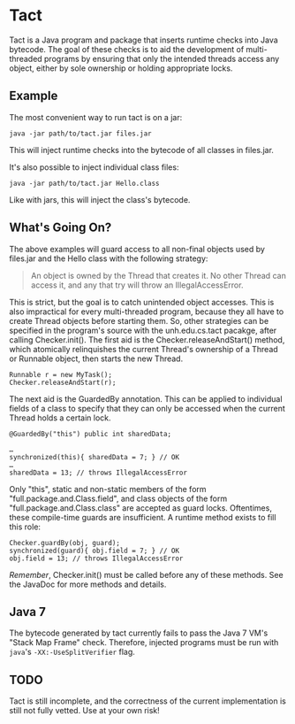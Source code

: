 Tact
====

Tact is a Java program and package that inserts runtime
checks into Java bytecode. The goal of these checks is to aid
the development of multi-threaded programs by ensuring
that only the intended threads access any object, either by
sole ownership or holding appropriate locks.

Example
-------

The most convenient way to run tact is on a jar:

	java -jar path/to/tact.jar files.jar

This will inject runtime checks into the bytecode of all classes
in files.jar.

It's also possible to inject individual class files:

	java -jar path/to/tact.jar Hello.class

Like with jars, this will inject the class's bytecode.

What's Going On?
----------------

The above examples will guard access to all non-final objects
used by files.jar and the Hello class with the following strategy:

> An object is owned by the Thread that creates it. No other
> Thread can access it, and any that try will throw an
> IllegalAccessError.

This is strict, but the goal is to catch unintended object accesses.
This is also impractical for every multi-threaded program, because they all
have to create Thread objects before starting them. So,
other strategies can be specified in the program's source with
the unh.edu.cs.tact pacakge, after calling Checker.init().
The first aid is the Checker.releaseAndStart()
method, which atomically relinquishes the current Thread's ownership of
a Thread or Runnable object, then starts the new Thread.

	Runnable r = new MyTask();
	Checker.releaseAndStart(r);

The next aid is the GuardedBy annotation. This can be applied to individual
fields of a class to specify that they can only be accessed when the current
Thread holds a certain lock.

	@GuardedBy("this") public int sharedData;

	…
	synchronized(this){ sharedData = 7; } // OK
	…
	sharedData = 13; // throws IllegalAccessError

Only "this", static and non-static members of the form 
"full.package.and.Class.field", and class objects of the form 
"full.package.and.Class.class" are accepted as guard locks. Oftentimes, these
compile-time guards are insufficient. A runtime method exists to fill
this role:

	Checker.guardBy(obj, guard);
	synchronized(guard){ obj.field = 7; } // OK
	obj.field = 13; // throws IllegalAccessError

*Remember*, Checker.init() must be called before any of these methods.
See the JavaDoc for more methods and details.

Java 7
------

The bytecode generated by tact currently fails to pass the Java 7 VM's
"Stack Map Frame" check. Therefore, injected programs must be run with
`java`'s `-XX:-UseSplitVerifier` flag.

TODO
----

Tact is still incomplete, and the correctness of the current
implementation is still not fully vetted. Use at your own risk!
